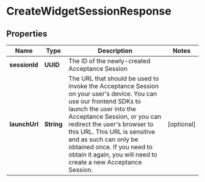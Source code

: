 

# CreateWidgetSessionResponse


## Properties

| Name | Type | Description | Notes |
|------------ | ------------- | ------------- | -------------|
|**sessionId** | **UUID** | The ID of the newly-created Acceptance Session |  |
|**launchUrl** | **String** | The URL that should be used to invoke the Acceptance Session on your user&#39;s device.                You can use our frontend SDKs to launch the user into the Acceptance Session, or you can redirect the user&#39;s browser to this URL.                This URL is sensitive and as such can only be obtained once. If you need to obtain it again, you will need to create a new Acceptance Session. |  [optional] |



